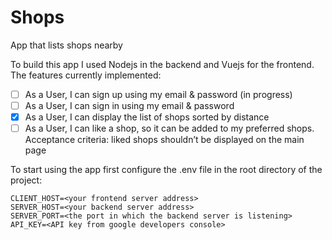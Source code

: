 # Shops
App that lists shops nearby

To build this app I used Nodejs in the backend and Vuejs for the frontend. The features currently implemented:

- [ ] As a User, I can sign up using my email & password (in progress)
- [ ] As a User, I can sign in using my email & password
- [x] As a User, I can display the list of shops sorted by distance
- [ ] As a User, I can like a shop, so it can be added to my preferred shops. 
        Acceptance criteria: liked shops shouldn’t be displayed on the main page

To start using the app first configure the .env file in the root directory of the project:

    CLIENT_HOST=<your frontend server address>
    SERVER_HOST=<your backend server address>
    SERVER_PORT=<the port in which the backend server is listening>
    API_KEY=<API key from google developers console>
